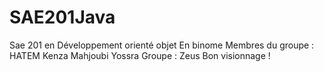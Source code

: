 # SAE201Java

Sae 201 en Développement orienté objet En binome 
Membres du groupe :
HATEM Kenza 
Mahjoubi Yossra 
Groupe :
Zeus 
Bon visionnage !
